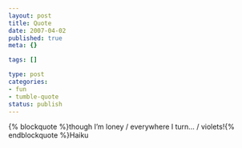```yaml
--- 
layout: post
title: Quote
date: 2007-04-02
published: true
meta: {}

tags: []

type: post
categories: 
- fun
- tumble-quote
status: publish
---
```

{% blockquote %}though I&#8217;m loney / everywhere I turn&#8230; / violets!{% endblockquote %}Haiku

